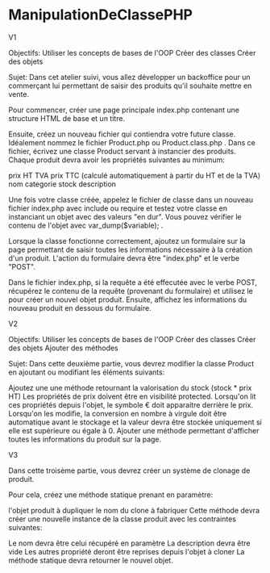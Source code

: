 # ManipulationDeClassePHP

V1 

Objectifs:
Utiliser les concepts de bases de l'OOP
Créer des classes
Créer des objets
 

Sujet:
Dans cet atelier suivi, vous allez développer un backoffice pour un commerçant lui permettant de saisir des produits qu'il souhaite mettre en vente.

 

Pour commencer, créer une page principale index.php contenant une structure HTML de base et un titre.

 

Ensuite, créez un nouveau fichier qui contiendra votre future classe. Idéalement nommez le fichier Product.php ou Product.class.php . Dans ce fichier, écrivez une classe Product servant à instancier des produits. Chaque produit devra avoir les propriétés suivantes au minimum:

prix HT
TVA
prix TTC (calculé automatiquement à partir du HT et de la TVA)
nom
categorie
stock
description
 

Une fois votre classe créée, appelez le fichier de classe dans un nouveau fichier index.php avec include ou require et testez votre classe en instanciant un objet avec des valeurs "en dur". Vous pouvez vérifier le contenu de l'objet avec var_dump($variable); .

 

Lorsque la classe fonctionne correctement, ajoutez un formulaire sur la page permettant de saisir toutes les informations nécessaire à la création d'un produit. L'action du formulaire devra être "index.php" et le verbe "POST".

 

Dans le fichier index.php, si la requête a été effecutée avec le verbe POST, récupérez le contenu de la requête (provenant du formulaire) et utilisez le pour créer un nouvel objet produit. Ensuite, affichez les informations du nouveau produit en dessous du formulaire.



V2 

Objectifs:
Utiliser les concepts de bases de l'OOP
Créer des classes
Créer des objets
Ajouter des méthodes
 

Sujet:
Dans cette deuxième partie, vous devrez modifier la classe Product en ajoutant ou modifiant les éléments suivants:

Ajoutez une une méthode retournant la valorisation du stock (stock * prix HT)
Les propriétés de prix doivent être en visibilité protected. Lorsqu'on lit ces propriétés depuis l'objet, le symbole € doit apparaitre derrière le prix. Lorsqu'on les modifie, la conversion en nombre à virgule doit être automatique avant le stockage et la valeur devra être stockée uniquement si elle est supérieure ou égale à 0.
Ajouter une méthode permettant d'afficher toutes les informations du produit sur la page.

V3

Dans cette troisème partie, vous devrez créer un système de clonage de produit.

Pour cela, créez une méthode statique prenant en paramètre:

l'objet produit à dupliquer
le nom du clone à fabriquer
Cette méthode devra créer une nouvelle instance de la classe produit avec les contraintes suivantes:

Le nom devra être celui récupéré en paramètre
La description devra être vide
Les autres propriété deront être reprises depuis l'objet à cloner
La méthode statique devra retourner le nouvel objet.
